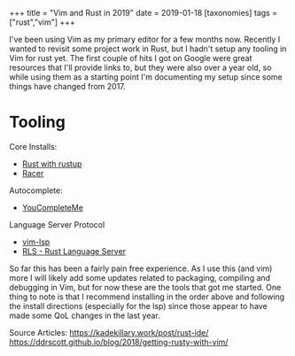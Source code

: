 +++
title = "Vim and Rust in 2019"
date = 2019-01-18
[taxonomies]
tags = ["rust","vim"]
+++

I've been using Vim as my primary editor for a few months now. Recently I
wanted to revisit some project work in Rust, but I hadn't setup any tooling in
Vim for rust yet. The first couple of hits I got on Google were great resources
that I'll provide links to, but they were also over a year old, so while using
them as a starting point I'm documenting my setup since some things have
changed from 2017.

# Tooling

Core Installs:

- [Rust with rustup](https://www.rust-lang.org/tools/install)
- [Racer](https://github.com/racer-rust/racer)

Autocomplete:

- [YouCompleteMe](https://github.com/Valloric/YouCompleteMe)

Language Server Protocol

- [vim-lsp](https://github.com/prabirshrestha/vim-lsp)
- [RLS - Rust Language Server](https://github.com/rust-lang/rls)

So far this has been a fairly pain free experience. As I use this (and vim)
more I will likely add some updates related to packaging, compiling and
debugging in Vim, but for now these are the tools that got me started. One
thing to note is that I recommend installing in the order above and following
the install directions (especially for the lsp) since those appear to have
made some QoL changes in the last year.

Source Articles:
<https://kadekillary.work/post/rust-ide/>
<https://ddrscott.github.io/blog/2018/getting-rusty-with-vim/>
